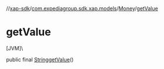 //[xap-sdk](../../../index.md)/[com.expediagroup.sdk.xap.models](../index.md)/[Money](index.md)/[getValue](get-value.md)

# getValue

[JVM]\

public final [String](https://docs.oracle.com/javase/8/docs/api/java/lang/String.html)[getValue](get-value.md)()

